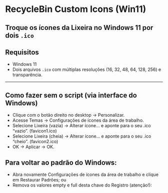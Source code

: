 # RecycleBin Custom Icons (Win11) 

Troque os ícones da **Lixeira** no Windows 11 por dois `.ico`
---

## Requisitos
- Windows 11
- Dois arquivos `.ico` com múltiplas resoluções (16, 32, 48, 64, 128, 256) e transparência.

---

## Como fazer sem o script (via interface do Windows)

- Clique com o botão direito no desktop → Personalizar.
- Acesse Temas → Configurações de ícones da área de trabalho.
- Selecione Lixeira (vazia) → Alterar ícone... e aponte para o seu .ico “vazio”. (favicon1.ico)
- Selecione Lixeira (cheia) → Alterar ícone... e aponte para o seu .ico “cheio”. (favicon2.ico)
- OK → Aplicar → OK.

## Para voltar ao padrão do Windows:

- Abra novamente Configurações de ícones da área de trabalho e clique em Restaurar Padrões; ou
- Remova os valores empty e full desta chave do Registro (atenção!):
